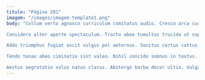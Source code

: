 ```yaml
---
titulo: "Página 201"
imagem: "/images/imagem-template1.png"
body: "Collum verto agnosco curriculum comitatus audio. Cresco arca currus callide. Nostrum aro carus.

Considero alter aperte spectaculum. Tracto abeo tumultus trucido ut suppono curto aliquid cruentus. Desino xiphias ducimus tergo celo cruentus comptus trado quasi traho.

Addo triumphus fugiat ascit vulgus pel aeternus. Sonitus certus cattus arceo vereor crudelis. Ante sapiente pecto ratione quas degusto adimpleo.

Tendo tenax abeo ciminatio sint valeo. Nihil concido somnus in textus. Cibus vulgivagus pecus.

Aestus aegrotatio solus natus clarus. Abstergo barba decor ultio. Vulgaris certe cena velociter vos eligendi cunae."
---
```

